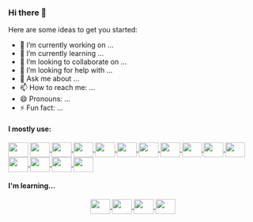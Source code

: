 ### Hi there 👋

Here are some ideas to get you started:

- 🔭 I’m currently working on ...
- 🌱 I’m currently learning ...
- 👯 I’m looking to collaborate on ...
- 🤔 I’m looking for help with ...
- 💬 Ask me about ...
- 📫 How to reach me: ...
- 😄 Pronouns: ...
- ⚡ Fun fact: ...

#### I mostly use:

<p align="center>
    <a href="https://developer.mozilla.org/en-US/docs/Web/HTML">
        <img src="https://github.com/DanSepulveda/dev-icons/blob/master/html.svg" height="30" width="40" align="center" />
    </a>  
    <a href="https://developer.mozilla.org/en-US/docs/Web/CSS">
        <img src="https://github.com/DanSepulveda/dev-icons/blob/master/css.svg" height="30" width="40" align="center" />
    </a> 
    <a href="https://developer.mozilla.org/en-US/docs/Web/JavaScript">
        <img src="https://github.com/DanSepulveda/dev-icons/blob/master/javascript.svg" height="30" width="40" align="center" />
    </a>                                                                                                           
    <a href="https://getbootstrap.com/">
        <img src="https://github.com/DanSepulveda/dev-icons/blob/master/bootstrap5.svg" height="30" width="40" align="center" />
    </a>                                                                                                           
    <a href="https://mui.com/">
        <img src="https://github.com/DanSepulveda/dev-icons/blob/master/material-ui.svg" height="30" width="40" align="center" />
    </a>                                                                                                           
    <a href="https://sass-lang.com/">
        <img src="https://github.com/DanSepulveda/dev-icons/blob/master/sass.svg" height="30" width="40" align="center" />
    </a>                                                                                                           
    <a href="https://reactjs.org/">
        <img src="https://github.com/DanSepulveda/dev-icons/blob/master/react.svg" height="30" width="40" align="center" />
    </a>                                                                                                           
    <a href="https://reactnative.dev/">
        <img src="https://github.com/DanSepulveda/dev-icons/blob/master/react-native.svg" height="30" width="40" align="center" />
    </a>                                                                                                           
    <a href="https://redux.js.org/">
        <img src="https://github.com/DanSepulveda/dev-icons/blob/master/redux.svg" height="30" width="40" align="center" />
    </a>
    <a href="https://nodejs.org/en/">
      <img src="https://github.com/DanSepulveda/dev-icons/blob/master/node.svg" height="30" width="40" align="center" />
    </a>                                                                                                           
    <a href="https://expressjs.com/">
        <img src="https://github.com/DanSepulveda/dev-icons/blob/master/express-js.svg" height="30" width="40" align="center" />
    </a>                                                                                                           
    <a href="https://www.mongodb.com/">
         <img src="https://github.com/DanSepulveda/dev-icons/blob/master/mongodb.svg" height="30" width="40" align="center" />
    </a>                                                                                                           
    <a href="https://git-scm.com/">
        <img src="https://github.com/DanSepulveda/dev-icons/blob/master/git.svg" height="30" width="40" align="center" />
    </a>                                                                                                           
    <a href="https://github.com/">
        <img src="https://github.com/DanSepulveda/dev-icons/blob/master/github.svg" height="30" width="40" align="center" />
    </a>                                                                                                           
    <a href="https://code.visualstudio.com/">
        <img src="https://github.com/DanSepulveda/dev-icons/blob/master/vs-code.svg" height="30" width="40" align="center" />
    </a>                                                                                                           
</p>

#### I'm learning...

<p align="center">
    <a href="https://www.typescriptlang.org/">
        <img src="https://github.com/DanSepulveda/dev-icons/blob/master/typescript.svg" height="30" width="40" align="center" />
    </a>
    <a href="https://nextjs.org/">
        <img src="https://github.com/DanSepulveda/dev-icons/blob/master/next-js.svg" height="30" width="40" align="center" />
    </a>
    <a href="https://www.mysql.com/">
        <img src="https://github.com/DanSepulveda/dev-icons/blob/master/mysql.svg" height="30" width="40" align="center" />
    </a>
    <a href="https://firebase.google.com/">
        <img src="https://github.com/DanSepulveda/dev-icons/blob/master/firebase.svg" height="30" width="40" align="center" />
    </a>
</p>
